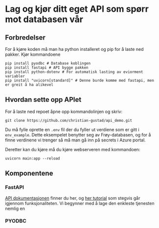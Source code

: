 # Lag og kjør ditt eget API som spørr mot databasen vår
## Forbredelser
For å kjøre koden må man ha python installeret og pip for å laste ned pakker.
Kjør kommandoene
```shellscript
pip install pyodbc # Database koblingen
pip install fastapi # API bygge pakken
pip install python-dotenv # For automatisk lasting av eviorment variabler
pip install "uvicorn[standard]" # Denne burde komme med fastapi, men er greit å ha alikevel
```


## Hvordan sette opp APIet
For å laste ned repoet åpne opp kommandolinjen og skriv:
```shellscript
git clone https://github.com/christian-gustad/api_demo.git
```

Du må fylle oprette en `.env` fil der du fyller ut verdiene som er gitt i `env_example`.
Dette eksempelet benytter seg av Frøy-databasen, og for å finne verdinene vi trenger så må man gå inn på secrets i Azure portal.

Deretter kan du kjøre må du kjøre webserveren med kommandoen:
```shellscript
uvicorn main:app --reload
```

## Komponentene

### FastAPI
[API dokumentasjonen](https://fastapi.tiangolo.com/) finner du her, og [her tutorial](https://fastapi.tiangolo.com/tutorial/) som stegvis går igjennom funksjonaliteten. Vi begynner med å lage den enkleste tjenesten nemlig en 
### PYODBC


